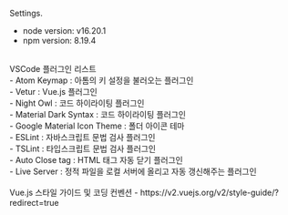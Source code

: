 Settings.
<br>
- node version: v16.20.1
- npm version: 8.19.4
<br>
VSCode 플러그인 리스트<br>
- Atom Keymap : 아톰의 키 설정을 불러오는 플러그인<br>
- Vetur : Vue.js 플러그인<br>
- Night Owl : 코드 하이라이팅 플러그인<br>
- Material Dark Syntax : 코드 하이라이팅 플러그인<br>
- Google Material Icon Theme : 폴더 아이콘 테마<br>
- ESLint : 자바스크립트 문법 검사 플러그인<br>
- TSLint : 타입스크립트 문법 검사 플러그인<br>
- Auto Close tag : HTML 태그 자동 닫기 플러그인<br>
- Live Server : 정적 파일을 로컬 서버에 올리고 자동 갱신해주는 플러그인<br>
<br>
Vue.js 스타일 가이드 및 코딩 컨벤션
- https://v2.vuejs.org/v2/style-guide/?redirect=true